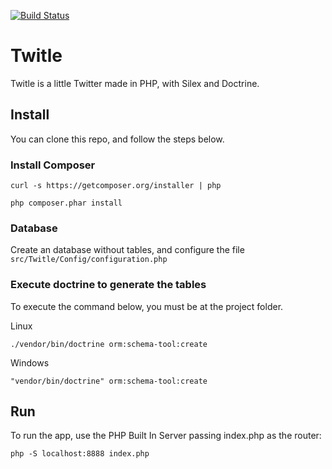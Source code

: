 [![Build Status](https://travis-ci.org/gabrielalan/twitle.svg?branch=master)](https://travis-ci.org/gabrielalan/twitle)

# Twitle
Twitle is a little Twitter made in PHP, with Silex and Doctrine.

## Install

You can clone this repo, and follow the steps below.

### Install Composer
```
curl -s https://getcomposer.org/installer | php

php composer.phar install
```

### Database
Create an database without tables, and configure the file `src/Twitle/Config/configuration.php`

### Execute doctrine to generate the tables
To execute the command below, you must be at the project folder.

Linux
```
./vendor/bin/doctrine orm:schema-tool:create
```

Windows
```
"vendor/bin/doctrine" orm:schema-tool:create
```

## Run

To run the app, use the PHP Built In Server passing index.php as the router:
```
php -S localhost:8888 index.php
```